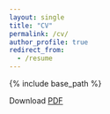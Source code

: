 ```yaml
---
layout: single
title: "CV"
permalink: /cv/
author_profile: true
redirect_from:
  - /resume
---
```


{% include base_path %}

Download [PDF](/files/koepnick_cv_180909.pdf)
